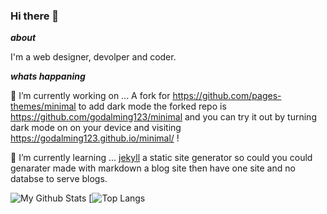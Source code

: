 ### Hi there 👋

_**about**_

I'm a web designer, devolper and coder.

_**whats happaning**_

🔭 I’m currently working on ... A fork for https://github.com/pages-themes/minimal to add dark mode the forked repo is https://github.com/godalming123/minimal and you can try it out by turning dark mode on on your device and visiting https://godalming123.github.io/minimal/ !

🌱 I’m currently learning ... [jekyll](https://jekyllrb.com/) a static site generator so could you could genarater made with markdown a blog site then have one site and no databse to serve blogs.

![My Github Stats](https://github-readme-stats.vercel.app/api?username=godalming123)
[![Top Langs](https://github-readme-stats.vercel.app/api/top-langs/?username=1989Ryan&layout=compact&show_icons=true)
<!--
**godalming123/godalming123** is a ✨ _special_ ✨ repository because its `README.md` (this file) appears on your GitHub profile.

Here are some ideas to get you started:

- 🔭 I’m currently working on ...
- 🌱 I’m currently learning ...
- 👯 I’m looking to collaborate on ...
- 🤔 I’m looking for help with ...
- 💬 Ask me about ...
- 📫 How to reach me: ...
- 😄 Pronouns: ...
- ⚡ Fun fact: ...
-->
